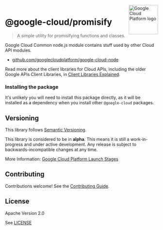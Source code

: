 <img src="https://avatars2.githubusercontent.com/u/2810941?v=3&s=96" alt="Google Cloud Platform logo" title="Google Cloud Platform" align="right" height="96" width="96"/>

# @google-cloud/promisify
> A simple utility for promisifying functions and classes.

Google Cloud Common node.js module contains stuff used by other Cloud API modules.

* [github.com/googlecloudplatform/google-cloud-node](https://github.com/googlecloudplatform/google-cloud-node)

Read more about the client libraries for Cloud APIs, including the older
Google APIs Client Libraries, in [Client Libraries Explained][explained].

[explained]: https://cloud.google.com/apis/docs/client-libraries-explained

### Installing the package

It's unlikely you will need to install this package directly, as it will be
installed as a dependency when you install other `@google-cloud` packages.

## Versioning

This library follows [Semantic Versioning](http://semver.org/).

This library is considered to be in **alpha**. This means it is still a
work-in-progress and under active development. Any release is subject to
backwards-incompatible changes at any time.

More Information: [Google Cloud Platform Launch Stages][launch_stages]

[launch_stages]: https://cloud.google.com/terms/launch-stages

## Contributing

Contributions welcome! See the [Contributing Guide](https://github.com/googleapis/nodejs-promisify/blob/master/CONTRIBUTING.md).

## License

Apache Version 2.0

See [LICENSE](https://github.com/googlecloudplatform/google-cloud-node/blob/master/LICENSE)
